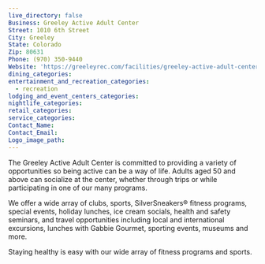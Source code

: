 ```yaml
---
live_directory: false
Business: Greeley Active Adult Center
Street: 1010 6th Street
City: Greeley
State: Colorado
Zip: 80631
Phone: (970) 350-9440
Website: 'https://greeleyrec.com/facilities/greeley-active-adult-center/'
dining_categories:
entertainment_and_recreation_categories:
  - recreation
lodging_and_event_centers_categories:
nightlife_categories:
retail_categories:
service_categories:
Contact_Name:
Contact_Email:
Logo_image_path:
---
```


The Greeley Active Adult Center is committed to providing a variety of opportunities so being active can be a way of life. Adults aged 50 and above can socialize at the center, whether through trips or while participating in one of our many programs.

We offer a wide array of clubs, sports, SilverSneakers&reg; fitness programs, special events, holiday lunches, ice cream socials, health and safety seminars, and travel opportunities including local and international excursions, lunches with Gabbie Gourmet, sporting events, museums and more.

Staying healthy is easy with our wide array of fitness programs and sports.